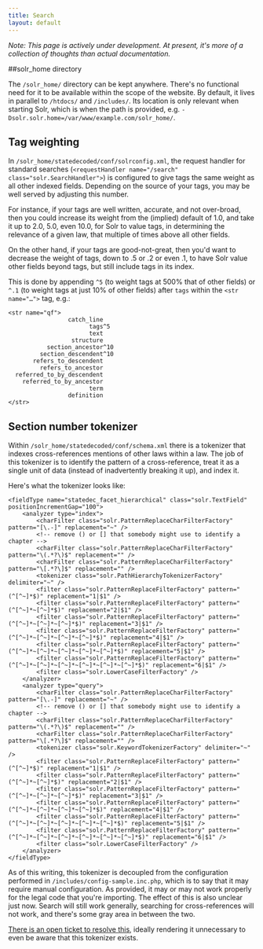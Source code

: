 ```yaml
---
title: Search
layout: default
---
```


*Note: This page is actively under development. At present, it's more of a collection of thoughts than actual documentation.*

##solr_home directory

The `/solr_home/` directory can be kept anywhere. There's no functional need for it to be available within the scope of the website. By default, it lives in parallel to `/htdocs/` and `/includes/`. Its location is only relevant when starting Solr, which is when the path is provided, e.g. `-Dsolr.solr.home=/var/www/example.com/solr_home/`.

## Tag weighting

In `/solr_home/statedecoded/conf/solrconfig.xml`, the request handler for standard searches (`<requestHandler name="/search" class="solr.SearchHandler">`) is configured to give tags the same weight as all other indexed fields. Depending on the source of your tags, you may be well served by adjusting this number.

For instance, if your tags are well written, accurate, and not over-broad, then you could increase its weight from the (implied) default of 1.0, and take it up to 2.0, 5.0, even 10.0, for Solr to value tags, in determining the relevance of a given law, that multiple of times above all other fields.

On the other hand, if your tags are good-not-great, then you'd want to decrease the weight of tags, down to .5 or .2 or even .1, to have Solr value other fields beyond tags, but still include tags in its index.

This is done by appending `^5` (to weight tags at 500% that of other fields) or `^.1` (to weight tags at just 10% of other fields) after `tags` within the `<str name="…">` tag, e.g.:

~~~
<str name="qf">
				 catch_line
					   tags^5
					   text
				  structure
		   section_ancestor^10
		 section_descendent^10
	   refers_to_descendent
		 refers_to_ancestor
  referred_to_by_descendent
	referred_to_by_ancestor
					   term
				 definition
</str>
~~~

## Section number tokenizer
Within `/solr_home/statedecoded/conf/schema.xml` there is a tokenizer that indexes cross-references mentions of other laws within a law. The job of this tokenizer is to identify the pattern of a cross-reference, treat it as a single unit of data (instead of inadvertently breaking it up), and index it.

Here's what the tokenizer looks like:


```
<fieldType name="statedec_facet_hierarchical" class="solr.TextField" positionIncrementGap="100">
	<analyzer type="index">
		<charFilter class="solr.PatternReplaceCharFilterFactory" pattern="[\.-]" replacement="~" />
		<!-- remove () or [] that somebody might use to identify a chapter -->
		<charFilter class="solr.PatternReplaceCharFilterFactory" pattern="\(.*?\)$" replacement="" />
		<charFilter class="solr.PatternReplaceCharFilterFactory" pattern="\[.*?\]$" replacement="" />
		<tokenizer class="solr.PathHierarchyTokenizerFactory" delimiter="~" />
		<filter class="solr.PatternReplaceFilterFactory" pattern="(^[^~]*$)" replacement="1|$1" />
		<filter class="solr.PatternReplaceFilterFactory" pattern="(^[^~]*~[^~]*$)" replacement="2|$1" />
		<filter class="solr.PatternReplaceFilterFactory" pattern="(^[^~]*~[^~]*~[^~]*$)" replacement="3|$1" />
		<filter class="solr.PatternReplaceFilterFactory" pattern="(^[^~]*~[^~]*~[^~]*~[^~]*$)" replacement="4|$1" />
		<filter class="solr.PatternReplaceFilterFactory" pattern="(^[^~]*~[^~]*~[^~]*~[^~]*~[^~]*$)" replacement="5|$1" />
		<filter class="solr.PatternReplaceFilterFactory" pattern="(^[^~]*~[^~]*~[^~]*~[^~]*~[^~]*~[^~]*$)" replacement="6|$1" />
		<filter class="solr.LowerCaseFilterFactory" />
	</analyzer>
	<analyzer type="query">
		<charFilter class="solr.PatternReplaceCharFilterFactory" pattern="[\.-]" replacement="~" />
		<!-- remove () or [] that somebody might use to identify a chapter -->
		<charFilter class="solr.PatternReplaceCharFilterFactory" pattern="\(.*?\)$" replacement="" />
		<charFilter class="solr.PatternReplaceCharFilterFactory" pattern="\[.*?\]$" replacement="" />
		<tokenizer class="solr.KeywordTokenizerFactory" delimiter="~" />
		<filter class="solr.PatternReplaceFilterFactory" pattern="(^[^~]*$)" replacement="1|$1" />
		<filter class="solr.PatternReplaceFilterFactory" pattern="(^[^~]*~[^~]*$)" replacement="2|$1" />
		<filter class="solr.PatternReplaceFilterFactory" pattern="(^[^~]*~[^~]*~[^~]*$)" replacement="3|$1" />
		<filter class="solr.PatternReplaceFilterFactory" pattern="(^[^~]*~[^~]*~[^~]*~[^~]*$)" replacement="4|$1" />
		<filter class="solr.PatternReplaceFilterFactory" pattern="(^[^~]*~[^~]*~[^~]*~[^~]*~[^~]*$)" replacement="5|$1" />
		<filter class="solr.PatternReplaceFilterFactory" pattern="(^[^~]*~[^~]*~[^~]*~[^~]*~[^~]*~[^~]*$)" replacement="6|$1" />
		<filter class="solr.LowerCaseFilterFactory" />
	</analyzer>
</fieldType>
```

As of this writing, this tokenizer is decoupled from the configuration performed in `/includes/config-sample.inc.php`, which is to say that it may require manual configuration. As provided, it may or may not work properly for the legal code that you're importing. The effect of this is also unclear just now. Search will still work generally, searching for cross-references will not work, and there's some gray area in between the two.

[There is an open ticket to resolve this](https://github.com/statedecoded/statedecoded/issues/425), ideally rendering it unnecessary to even be aware that this tokenizer exists.
